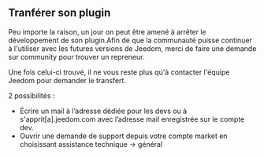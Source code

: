 ## Tranférer son plugin

Peu importe la raison, un jour on peut être amené à arrêter le développement de son plugin.Afin de que la communauté puisse continuer à l'utiliser avec les futures versions de Jeedom, merci de faire une demande sur community pour trouver un repreneur.

Une fois celui-ci trouvé, il ne vous reste plus qu'à contacter l'équipe Jeedom pour demander le transfert.

2 possibilités :

- Écrire un mail à l’adresse dédiée pour les devs ou à s'apprit[a].jeedom.com avec l’adresse mail enregistrée sur le compte dev.
- Ouvrir une demande de support depuis votre compte market en choisissant assistance technique -> général